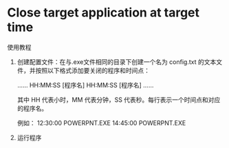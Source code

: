 # Close target application at target time
使用教程

1. 创建配置文件：在与.exe文件相同的目录下创建一个名为 config.txt 的文本文件，并按照以下格式添加要关闭的程序和时间点：

   ……
   HH:MM:SS [程序名]
   HH:MM:SS [程序名]
   ……

   其中 HH 代表小时，MM 代表分钟，SS 代表秒。每行表示一个时间点和对应的程序名。

   例如：
   12:30:00 POWERPNT.EXE
   14:45:00 POWERPNT.EXE


2. 运行程序
